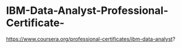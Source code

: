 # IBM-Data-Analyst-Professional-Certificate-
https://www.coursera.org/professional-certificates/ibm-data-analyst?


